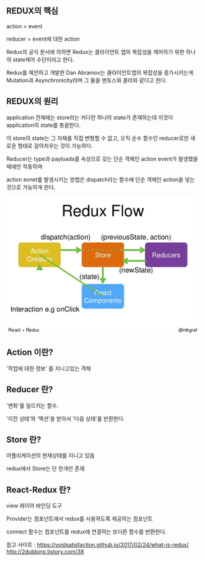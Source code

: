 ## REDUX의 핵심
action = event

reducer = event에 대한 action

Redux의 공식 문서에 의하면 Redux는 클라이언트 앱의 복잡성을 제어하기 위한 하나의 state제어 수단이라고 한다.

Redux를 제안하고 개발한 Dan Abramov는 클라이언트앱의 복잡성을 증가시키는게 Mutation과 Asynchronicity라며 그 둘을 멘토스와 콜라와 같다고 한다.

## REDUX의 원리
application 전체에는 store라는 커다란 하나의 state가 존재하는데 이것이 application의 state를 총괄한다.

이 store의 state는 그 자체를 직접 변형할 수 없고, 오직 순수 함수인 reducer로만 새로운 형태로 갈아치우는 것이 가능하다.

Reducer는 type과 payloads를 속성으로 갖는 단순 객체인 action event가 발생했을 때에만 작동하며

action evnet를 발생시키는 방법은 dispatch라는 함수에 단순 객체인 action을 넣는것으로 가능하게 한다.

![REDUX 동작 FLOW](./image/react-redux-flow.PNG)

## Action 이란?
'작업에 대한 정보' 를 지니고있는 객체

## Reducer 란?
'변화'를 일으키는 함수.

'이전 상태'와 ‘액션'을 받아서 '다음 상태'를 반환한다.

## Store 란?
어플리케이션의 현재상태를 지니고 있음

redux에서 Store는 단 한개만 존재

## React-Redux 란?
view 레이어 바인딩 도구

Provider는 컴포넌트에서 redux를 사용하도록 제공하는 컴포넌트

connect 함수는 컴포넌트를 redux에 연결하는 또다른 함수를 반환한다.

참고 사이트 : https://voidsatisfaction.github.io/2017/02/24/what-is-redux/
http://2dubbing.tistory.com/38